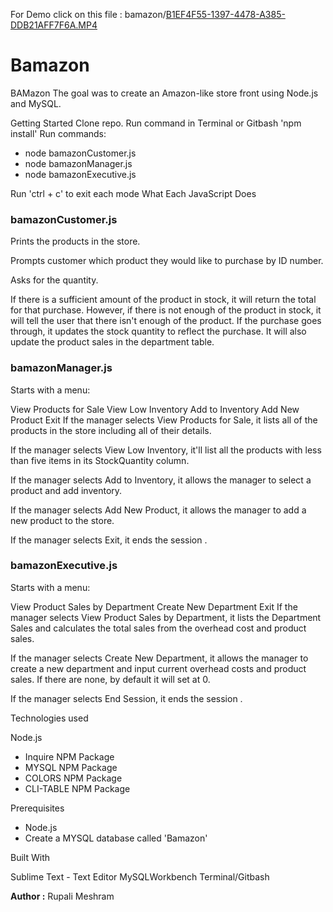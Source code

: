 For Demo click on this file : bamazon/[B1EF4F55-1397-4478-A385-DDB21AFF7F6A.MP4](bamazon/B1EF4F55-1397-4478-A385-DDB21AFF7F6A.MP4)
# Bamazon


BAMazon
The goal was to create an Amazon-like store front using Node.js and MySQL.

Getting Started
Clone repo.
Run command in Terminal or Gitbash 'npm install'
Run commands:
* node bamazonCustomer.js
* node bamazonManager.js
* node bamazonExecutive.js

Run 'ctrl + c' to exit each mode
What Each JavaScript Does

### bamazonCustomer.js

Prints the products in the store.

Prompts customer which product they would like to purchase by ID number.

Asks for the quantity.

If there is a sufficient amount of the product in stock, it will return the total for that purchase.
However, if there is not enough of the product in stock, it will tell the user that there isn't enough of the product.
If the purchase goes through, it updates the stock quantity to reflect the purchase.
It will also update the product sales in the department table.

### bamazonManager.js

Starts with a menu:

View Products for Sale
View Low Inventory
Add to Inventory
Add New Product
Exit
If the manager selects View Products for Sale, it lists all of the products in the store including all of their details.

If the manager selects View Low Inventory, it'll list all the products with less than five items in its StockQuantity column.

If the manager selects Add to Inventory, it allows the manager to select a product and add inventory.

If the manager selects Add New Product, it allows the manager to add a new product to the store.

If the manager selects Exit, it ends the session .

### bamazonExecutive.js

Starts with a menu:

View Product Sales by Department
Create New Department
Exit
If the manager selects View Product Sales by Department, it lists the Department Sales and calculates the total sales from the overhead cost and product sales.

If the manager selects Create New Department, it allows the manager to create a new department and input current overhead costs and product sales. If there are none, by default it will set at 0.

If the manager selects End Session, it ends the session .

Technologies used

Node.js

* Inquire NPM Package 
* MYSQL NPM Package 
* COLORS  NPM Package 
* CLI-TABLE  NPM Package 

Prerequisites

- Node.js 
- Create a MYSQL database called 'Bamazon'

Built With

Sublime Text - Text Editor
MySQLWorkbench
Terminal/Gitbash

**Author :**
Rupali Meshram

